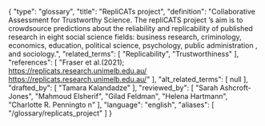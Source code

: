 {
    "type": "glossary",
    "title": "RepliCATs project",
    "definition": "Collaborative Assessment for Trustworthy Science. The repliCATS project ’s aim is to crowdsource predictions about the reliability and replicability of published research in eight social science fields: business research, criminology, economics, education, political science, psychology, public administration , and sociology.",
    "related_terms": [
        "Replicability",
        "Trustworthiness"
    ],
    "references": [
        "Fraser et al.(2021); https://replicats.research.unimelb.edu.au/ https://replicats.research.unimelb.edu.au/"
    ],
    "alt_related_terms": [
        null
    ],
    "drafted_by": [
        "Tamara Kalandadze"
    ],
    "reviewed_by": [
        "Sarah Ashcroft-Jones",
        "Mahmoud Elsherif",
        "Gilad Feldman",
        "Helena Hartmann",
        "Charlotte R. Penningto n"
    ],
    "language": "english",
    "aliases": [
        "/glossary/replicats_project"
    ]
}